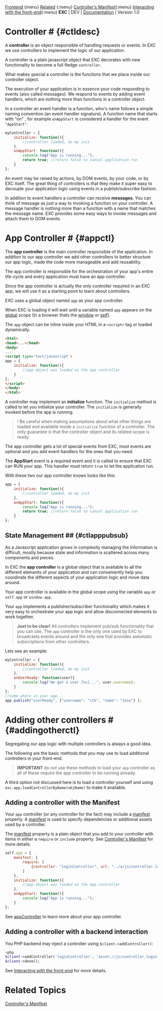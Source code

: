 [Frontend](./fte_index.md) {menu}
[Related]() {:menu}
[Controller's Manifest](./doc_client_controller_manifest.md){:menu}
[Interacting with the front-end](./doc_server_client.md){:menu}
**EXC** | DEV | [Documentation](./doc_index.md) | Version 1.0<BR>

# Controller # {#ctldesc}

A **controller** is an object responsible of handling requests or events. In EXC we use controllers to implement the logic of our application.

A controller is a plain javascript object that EXC decorates with new functionality to become a full fledge `controller`.

What makes special a controller is the functions that we place inside our controller object.

The execution of your application is in essence your code responding to events (also called messages). We respond to events by adding event handlers, which are nothing more than functions in a controller object.

In a controller an event handler is a function, who's name follows a simple naming convention (an event handler signature). A function name that starts with "on" , for example `onAppStart` is considered a handler for the event `"AppStart"`.

```js
myController = {
	initialize: function(){
		//controller loaded, do my init
	},
	onAppStart: function(){
		console.log("App is running...");
		return true; //return false to cancel application run
	}
};
```
An event may be raised by actions, by DOM events, by your code, or by EXC itself. The great thing of controllers is that they make it super easy to decouple your application logic using events in a publish/subscribe fashion.

In addition to event handlers a controller can receive **messages**. You can think of message as just a way to invoking a function on your controller. A message handler is nothing more than a function with a name that matches the message name. EXC provides some easy ways to invoke messages and attach them to DOM events.

# App Controller # {#appctl}

The **app controller** is the main controller responsible of the application. In addition to our app controller we add other controllers to better structure our app logic, made the code more manageable and add reusability.

The app controller is responsible for the orchestration of your app's entire life-cycle and every application must have an app controller.

Since the app controller is actually the only controller required in an EXC app, we will use it as a starting point to learn about controllers.

EXC uses a global object named `app` as your app controller.

When EXC is loading it will wait until a variable named `app` appears on the [global](https://developer.mozilla.org/en-US/docs/Web/JavaScript/Guide/Grammar_and_types#Global_variables) scope (In a browser thats the [window](https://developer.mozilla.org/en-US/docs/Web/API/Window) or [self](https://developer.mozilla.org/en-US/docs/Web/JavaScript/Guide/Grammar_and_types#Global_variables)).

The `app` object can be inline inside your HTML in a `<script>` tag or loaded dynamically.

```html
<html>
<head>...</head>
<body>
...
<script type='text/javascript'>
app = {
	initialize: function(){
		//app object was loaded as the app controller
	}
};
</script>
</body>
</html>
```

A controller may implement an **initialize** function. The `initialize` method is called to let you initialize your controller. The `initialize` is generally invoked before the app is running.

> ! Be careful when making assumptions about what other things are loaded and available inside a `initialize` function of a controller. The only guarantee is that the controller object and its related scope is ready.

The app controller gets a lot of special events from EXC, most events are optional and you add event handlers for the ones that you need.

The **AppStart** event is a required event and it is called to ensure that EXC can RUN your app. This handler must return `true` to let the application run.

With these two our app controller knows looks like this:

```js
app = {
	initialize: function(){
		//controller loaded, do my init
	},
	onAppStart: function(){
		console.log("App is running...");
		return true; //return false to cancel application run
	}
};
```

## State Management ## {#ctlapppubsub}

As a Javascript application grows in complexity managing the information is difficult, mostly because state and information is scattered across many components and pieces.

In EXC the **app controller** is a global object that is available to all the different elements of your application and can conveniently help you coordinate the different aspects of your application logic and move data around.

Your app controller is available in the global scope using the variable `app` or `self.app` or `window.app`.

Your `app` implements a publisher/subscriber functionality which makes it very easy to orchestrate your app logic and allow disconnected elements to work together.

> **Just to be clear!** All controllers implement pub/sub functionality that you can use. The `app` controller is the only one used by EXC to broadcasts events around and the only one that provides automatic subscriptions from other controllers.

Lets see an example:

```js
myController = {
	initialize: function(){
		//controller loaded, do my init
	},
	onUserReady: function(user){
		console.log("We got a user [%s]...", user.username);
	}
};
//some where in your app...
app.publish("userReady", {"username": "ctk", "name": "Jose"} );
```

# Adding other controllers # {#addingotherctl}

Segregating our app logic with multiple controllers is always a good idea.

The following are the basic methods that you may use to load additional controllers in your front-end.

> **IMPORTANT** do not use these methods to load your `app` controller as all of these require the app controller to be running already.

A third option not discussed here is to load a controller yourself and using `exc.app.loadControllerByName(objName)` to make it available.

## Adding a controller with the Manifest ##
Your `app` controller (or any controller for the fact) may include a [manifest](./doc_client_controller_manifest.md) property. A [manifest](./doc_client_controller_manifest.md) is used to specify dependencies or additional assets used by a controller.

The [manifest](./doc_client_controller_manifest.md) property is a plain object that you add to your controller with items in either a `require` or `include` property. See [Controller's Manifest](./doc_client_controller_manifest.md) for more details.

```js
self.app = {
	manifest: {
		require: [
			{controller: "loginController", url: "../a/js/controller.login.js", wait: true},
		]
	},
	initialize: function(){
		//app object was loaded as the app controller
	},
	onAppStart: function(){
		console.log("App is running...");
	}
};
```

See [appController](fte_ref_appcontroller.md) to learn more about your app controller.


## Adding a controller with a backend interaction ##

You PHP backend may inject a controller using `$client->addController()`:
```php
<php
$client->addController('loginController', 'asset://js/controller.login.js');
$client->done();
```

See [Interacting with the front-end](./doc_server_client.md) for more details.



# Related Topics #

[Controller's Manifest](./doc_client_controller_manifest.md)<BR>
